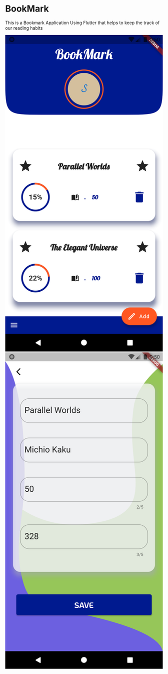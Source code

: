 # BookMark
This is a Bookmark Application Using Flutter that helps to keep the track of our reading habits

![Screenshot](https://github.com/subhambiswas377flutternml/BookMark/blob/main/Screenshot_1628439640.png)
![Screenshot](https://github.com/subhambiswas377flutternml/BookMark/blob/main/Screenshot_1628439656.png)
